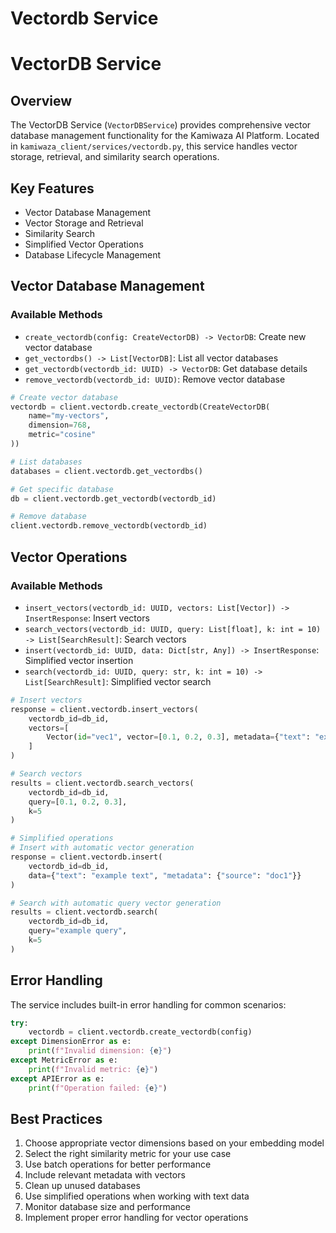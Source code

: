 # Vectordb Service


# VectorDB Service

## Overview
The VectorDB Service (`VectorDBService`) provides comprehensive vector database management functionality for the Kamiwaza AI Platform. Located in `kamiwaza_client/services/vectordb.py`, this service handles vector storage, retrieval, and similarity search operations.

## Key Features
- Vector Database Management
- Vector Storage and Retrieval
- Similarity Search
- Simplified Vector Operations
- Database Lifecycle Management

## Vector Database Management

### Available Methods
- `create_vectordb(config: CreateVectorDB) -> VectorDB`: Create new vector database
- `get_vectordbs() -> List[VectorDB]`: List all vector databases
- `get_vectordb(vectordb_id: UUID) -> VectorDB`: Get database details
- `remove_vectordb(vectordb_id: UUID)`: Remove vector database

```python
# Create vector database
vectordb = client.vectordb.create_vectordb(CreateVectorDB(
    name="my-vectors",
    dimension=768,
    metric="cosine"
))

# List databases
databases = client.vectordb.get_vectordbs()

# Get specific database
db = client.vectordb.get_vectordb(vectordb_id)

# Remove database
client.vectordb.remove_vectordb(vectordb_id)
```

## Vector Operations

### Available Methods
- `insert_vectors(vectordb_id: UUID, vectors: List[Vector]) -> InsertResponse`: Insert vectors
- `search_vectors(vectordb_id: UUID, query: List[float], k: int = 10) -> List[SearchResult]`: Search vectors
- `insert(vectordb_id: UUID, data: Dict[str, Any]) -> InsertResponse`: Simplified vector insertion
- `search(vectordb_id: UUID, query: str, k: int = 10) -> List[SearchResult]`: Simplified vector search

```python
# Insert vectors
response = client.vectordb.insert_vectors(
    vectordb_id=db_id,
    vectors=[
        Vector(id="vec1", vector=[0.1, 0.2, 0.3], metadata={"text": "example"})
    ]
)

# Search vectors
results = client.vectordb.search_vectors(
    vectordb_id=db_id,
    query=[0.1, 0.2, 0.3],
    k=5
)

# Simplified operations
# Insert with automatic vector generation
response = client.vectordb.insert(
    vectordb_id=db_id,
    data={"text": "example text", "metadata": {"source": "doc1"}}
)

# Search with automatic query vector generation
results = client.vectordb.search(
    vectordb_id=db_id,
    query="example query",
    k=5
)
```

## Error Handling
The service includes built-in error handling for common scenarios:
```python
try:
    vectordb = client.vectordb.create_vectordb(config)
except DimensionError as e:
    print(f"Invalid dimension: {e}")
except MetricError as e:
    print(f"Invalid metric: {e}")
except APIError as e:
    print(f"Operation failed: {e}")
```

## Best Practices
1. Choose appropriate vector dimensions based on your embedding model
2. Select the right similarity metric for your use case
3. Use batch operations for better performance
4. Include relevant metadata with vectors
5. Clean up unused databases
6. Use simplified operations when working with text data
7. Monitor database size and performance
8. Implement proper error handling for vector operations

